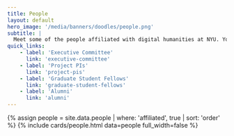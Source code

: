 ```yaml
---
title: People
layout: default
hero_image: '/media/banners/doodles/people.png'
subtitle: |
  Meet some of the people affiliated with digital humanities at NYU. You can find more specific committees and cohorts in the quick links section.
quick_links:
    - label: 'Executive Committee'
      link: 'executive-committee'
    - label: 'Project PIs'
      link: 'project-pis'
    - label: 'Graduate Student Fellows'
      link: 'graduate-student-fellows'
    - label: 'Alumni'
      link: 'alumni'
---
```


<div class="container">

{% assign people = site.data.people | where: 'affiliated', true | sort: 'order' %}
{% include cards/people.html data=people full_width=false %}

</div>